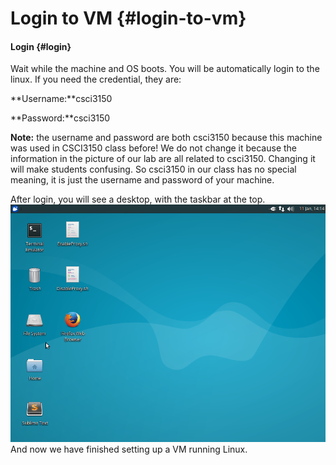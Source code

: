 # Login to VM {#login-to-vm}

#### Login {#login}

Wait while the machine and OS boots. You will be automatically login to the linux. If you need the credential, they are:

**Username:**csci3150

**Password:**csci3150

**Note:** the username and password are both csci3150 because this machine was used in CSCI3150 class before! We do not change it because the information in the picture of our lab are all related to csci3150. Changing it will make students confusing. So csci3150 in our class has no special meaning, it is just the username and password of your machine. 

After login, you will see a desktop, with the taskbar at the top.![](/assets/9.png)And now we have finished setting up a VM running Linux.
